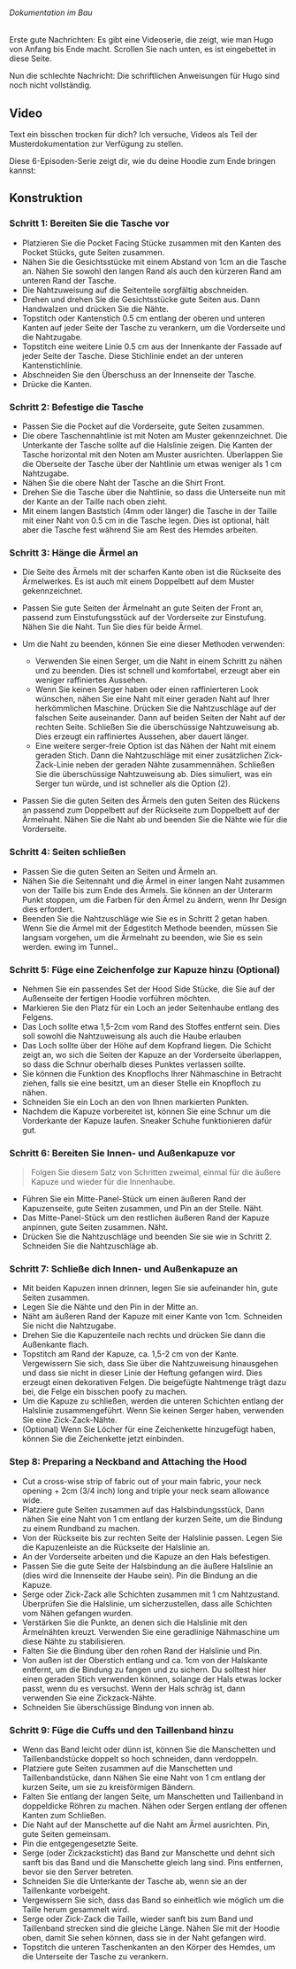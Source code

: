 <Note>

###### Dokumentation im Bau
Erste gute Nachrichten: Es gibt eine Videoserie, die zeigt, wie man Hugo von Anfang bis Ende macht.
Scrollen Sie nach unten, es ist eingebettet in diese Seite.

Nun die schlechte Nachricht: Die schriftlichen Anweisungen für Hugo sind noch nicht vollständig.

</Note>

## Video
Text ein bisschen trocken für dich? Ich versuche, Videos als Teil der Musterdokumentation zur Verfügung zu stellen.

Diese 6-Episoden-Serie zeigt dir, wie du deine Hoodie zum Ende bringen kannst:

<YouTube id='PL1gv5yv3DoZOHLjisuD1JcUPTkFy_IGGO' playlist />

## Konstruktion


### Schritt 1: Bereiten Sie die Tasche vor

 - Platzieren Sie die Pocket Facing Stücke zusammen mit den Kanten des Pocket Stücks, gute Seiten zusammen.
 - Nähen Sie die Gesichtsstücke mit einem Abstand von 1cm an die Tasche an.  Nähen Sie sowohl den langen Rand als auch den kürzeren Rand am unteren Rand der Tasche.
 - Die Nahtzuweisung auf die Seitenteile sorgfältig abschneiden.
 - Drehen und drehen Sie die Gesichtsstücke gute Seiten aus.  Dann Handwalzen und drücken Sie die Nähte.
 - Topstitch oder Kantenstich 0.5 cm entlang der oberen und unteren Kanten auf jeder Seite der Tasche zu verankern, um die Vorderseite und die Nahtzugabe.
 - Topstitch eine weitere Linie 0.5 cm aus der Innenkante der Fassade auf jeder Seite der Tasche.  Diese Stichlinie endet an der unteren Kantenstichlinie.
 - Abschneiden Sie den Überschuss an der Innenseite der Tasche.
 - Drücke die Kanten.

### Schritt 2: Befestige die Tasche

 - Passen Sie die Pocket auf die Vorderseite, gute Seiten zusammen.
 - Die obere Taschennahtlinie ist mit Noten am Muster gekennzeichnet.  Die Unterkante der Tasche sollte auf die Halslinie zeigen.  Die Kanten der Tasche horizontal mit den Noten am Muster ausrichten. Überlappen Sie die Oberseite der Tasche über der Nahtlinie um etwas weniger als 1 cm Nahtzugabe.
 - Nähen Sie die obere Naht der Tasche an die Shirt Front.
 - Drehen Sie die Tasche über die Nahtlinie, so dass die Unterseite nun mit der Kante an der Taille nach oben zieht.
 - Mit einem langen Baststich (4mm oder länger) die Tasche in der Taille mit einer Naht von 0.5 cm in die Tasche legen.  Dies ist optional, hält aber die Tasche fest während Sie am Rest des Hemdes arbeiten.

### Schritt 3: Hänge die Ärmel an

 - Die Seite des Ärmels mit der scharfen Kante oben ist die Rückseite des Ärmelwerkes.  Es ist auch mit einem Doppelbett auf dem Muster gekennzeichnet.
 - Passen Sie gute Seiten der Ärmelnaht an gute Seiten der Front an, passend zum Einstufungsstück auf der Vorderseite zur Einstufung. Nähen Sie die Naht.  Tun Sie dies für beide Ärmel.
 - Um die Naht zu beenden, können Sie eine dieser Methoden verwenden:

   - Verwenden Sie einen Serger, um die Naht in einem Schritt zu nähen und zu beenden.  Dies ist schnell und komfortabel, erzeugt aber ein weniger raffiniertes Aussehen.
   - Wenn Sie keinen Serger haben oder einen raffinierteren Look wünschen, nähen Sie eine Naht mit einer geraden Naht auf Ihrer herkömmlichen Maschine. Drücken Sie die Nahtzuschläge auf der falschen Seite auseinander.  Dann auf beiden Seiten der Naht auf der rechten Seite.  Schließen Sie die überschüssige Nahtzuweisung ab.  Dies erzeugt ein raffiniertes Aussehen, aber dauert länger.
   - Eine weitere serger-freie Option ist das Nähen der Naht mit einem geraden Stich. Dann die Nahtzuschläge mit einer zusätzlichen Zick-Zack-Linie neben der geraden Nähte zusammennähen.  Schließen Sie die überschüssige Nahtzuweisung ab.  Dies simuliert, was ein Serger tun würde, und ist schneller als die Option (2).

 - Passen Sie die guten Seiten des Ärmels den guten Seiten des Rückens an passend zum Doppelbett auf der Rückseite zum Doppelbett auf der Ärmelnaht.  Nähen Sie die Naht ab und beenden Sie die Nähte wie für die Vorderseite.

### Schritt 4: Seiten schließen

 - Passen Sie die guten Seiten an Seiten und Ärmeln an.
 - Nähen Sie die Seitennaht und die Ärmel in einer langen Naht zusammen von der Taille bis zum Ende des Ärmels.  Sie können an der Unterarm Punkt stoppen, um die Farben für den Ärmel zu ändern, wenn Ihr Design dies erfordert.
 - Beenden Sie die Nahtzuschläge wie Sie es in Schritt 2 getan haben.  Wenn Sie die Ärmel mit der Edgestitch Methode beenden, müssen Sie langsam vorgehen, um die Ärmelnaht zu beenden, wie Sie es sein werden. ewing im Tunnel..

### Schritt 5: Füge eine Zeichenfolge zur Kapuze hinzu (Optional)

 - Nehmen Sie ein passendes Set der Hood Side Stücke, die Sie auf der Außenseite der fertigen Hoodie vorführen möchten.
 - Markieren Sie den Platz für ein Loch an jeder Seitenhaube entlang des Felgens.
 - Das Loch sollte etwa 1,5-2cm vom Rand des Stoffes entfernt sein.  Dies soll sowohl die Nahtzuweisung als auch die Haube erlauben
 - Das Loch sollte über der Höhe auf dem Kopfrand liegen.  Die Schicht zeigt an, wo sich die Seiten der Kapuze an der Vorderseite überlappen, so dass die Schnur oberhalb dieses Punktes verlassen sollte.
 - Sie können die Funktion des Knopflochs Ihrer Nähmaschine in Betracht ziehen, falls sie eine besitzt, um an dieser Stelle ein Knopfloch zu nähen.
 - Schneiden Sie ein Loch an den von Ihnen markierten Punkten.
 - Nachdem die Kapuze vorbereitet ist, können Sie eine Schnur um die Vorderkante der Kapuze laufen.  Sneaker Schuhe funktionieren dafür gut.


### Schritt 6: Bereiten Sie Innen- und Außenkapuze vor

> Folgen Sie diesem Satz von Schritten zweimal, einmal für die äußere Kapuze und wieder für die Innenhaube.

 - Führen Sie ein Mitte-Panel-Stück um einen äußeren Rand der Kapuzenseite, gute Seiten zusammen, und Pin an der Stelle.  Näht.
 - Das Mitte-Panel-Stück um den restlichen äußeren Rand der Kapuze anpinnen, gute Seiten zusammen. Näht.
 - Drücken Sie die Nahtzuschläge und beenden Sie sie wie in Schritt 2.  Schneiden Sie die Nahtzuschläge ab.

### Schritt 7: Schließe dich Innen- und Außenkapuze an

 - Mit beiden Kapuzen innen drinnen, legen Sie sie aufeinander hin, gute Seiten zusammen.
 - Legen Sie die Nähte und den Pin in der Mitte an.
 - Näht am äußeren Rand der Kapuze mit einer Kante von 1cm.  Schneiden Sie nicht die Nahtzugabe.
 - Drehen Sie die Kapuzenteile nach rechts und drücken Sie dann die Außenkante flach.
 - Topstitch am Rand der Kapuze, ca. 1,5-2 cm von der Kante.  Vergewissern Sie sich, dass Sie über die Nahtzuweisung hinausgehen und dass sie nicht in dieser Linie der Heftung gefangen wird. Dies erzeugt einen dekorativen Felgen.  Die beigefügte Nahtmenge trägt dazu bei, die Felge ein bisschen poofy zu machen.
 - Um die Kapuze zu schließen, werden die unteren Schichten entlang der Halslinie zusammengeführt.  Wenn Sie keinen Serger haben, verwenden Sie eine Zick-Zack-Nähte.
 - (Optional) Wenn Sie Löcher für eine Zeichenkette hinzugefügt haben, können Sie die Zeichenkette jetzt einbinden.

### Step 8: Preparing a Neckband and Attaching the Hood

 - Cut a cross-wise strip of fabric out of your main fabric, your neck opening + 2cm (3/4 inch) long and triple your neck seam allowance wide.
 - Platziere gute Seiten zusammen auf das Halsbindungsstück, Dann nähen Sie eine Naht von 1 cm entlang der kurzen Seite, um die Bindung zu einem Rundband zu machen.
 - Von der Rückseite bis zur rechten Seite der Halslinie passen. Legen Sie die Kapuzenleiste an die Rückseite der Halslinie an.
 - An der Vorderseite arbeiten und die Kapuze an den Hals befestigen.
 - Passen Sie die gute Seite der Halsbindung an die äußere Halslinie an (dies wird die Innenseite der Haube sein). Pin die Bindung an die Kapuze.
 - Serge oder Zick-Zack alle Schichten zusammen mit 1 cm Nahtzustand.  Überprüfen Sie die Halslinie, um sicherzustellen, dass alle Schichten vom Nähen gefangen wurden.
 - Verstärken Sie die Punkte, an denen sich die Halslinie mit den Ärmelnähten kreuzt.  Verwenden Sie eine geradlinige Nähmaschine um diese Nähte zu stabilisieren.
 - Falten Sie die Bindung über den rohen Rand der Halslinie und Pin.
 - Von außen ist der Oberstich entlang und ca. 1cm von der Halskante entfernt, um die Bindung zu fangen und zu sichern.  Du solltest hier einen geraden Stich verwenden können, solange der Hals etwas locker passt, wenn du es versuchst.  Wenn der Hals schräg ist, dann verwenden Sie eine Zickzack-Nähte.
 - Schneiden Sie überschüssige Bindung von innen ab.

### Schritt 9: Füge die Cuffs und den Taillenband hinzu

 - Wenn das Band leicht oder dünn ist, können Sie die Manschetten und Taillenbandstücke doppelt so hoch schneiden, dann verdoppeln.
 - Platziere gute Seiten zusammen auf die Manschetten und Taillenbandstücke, dann Nähen Sie eine Naht von 1 cm entlang der kurzen Seite, um sie zu kreisförmigen Bändern.
 - Falten Sie entlang der langen Seite, um Manschetten und Taillenband in doppeldicke Röhren zu machen. Nähen oder Sergen entlang der offenen Kanten zum Schließen.
 - Die Naht auf der Manschette auf die Naht am Ärmel ausrichten.  Pin, gute Seiten gemeinsam.
 - Pin die entgegengesetzte Seite.
 - Serge (oder Zickzacksticht) das Band zur Manschette und dehnt sich sanft bis das Band und die Manschette gleich lang sind.  Pins entfernen, bevor sie den Server betreten.
 - Schneiden Sie die Unterkante der Tasche ab, wenn sie an der Taillenkante vorbeigeht.
 - Vergewissern Sie sich, dass das Band so einheitlich wie möglich um die Taille herum gesammelt wird.
 - Serge oder Zick-Zack die Taille, wieder sanft bis zum Band und Taillenband strecken sind die gleiche Länge.  Nähen Sie mit der Hoodie oben, damit Sie sehen können, dass sie in der Naht gefangen wird.
 - Topstitch die unteren Taschenkanten an den Körper des Hemdes, um die Unterseite der Tasche zu verankern.
